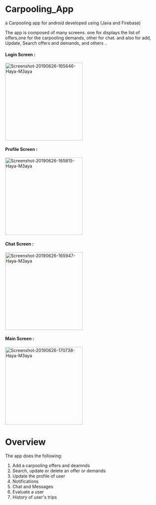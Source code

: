 # Carpooling_App
a Carpooling app for android developed using (Java and Firebase)

The app is composed of many screens. one for displays the list of offers,one for the carpooling demands, other for chat. and also for add, Update, Search offers and demands, and others ..

#### Login Screen :


<a href="https://ibb.co/Gsmqv5G"><img src="https://i.ibb.co/s57ZvVc/Screenshot-20190626-165646-Haya-M3aya.jpg" alt="Screenshot-20190626-165646-Haya-M3aya" border="0"  width="250"></a>

#### Profile Screen :

<a href="https://ibb.co/TRL0CTH"><img src="https://i.ibb.co/P4QWSY5/Screenshot-20190626-165815-Haya-M3aya.jpg" alt="Screenshot-20190626-165815-Haya-M3aya" border="0" width="250"></a>

#### Chat Screen :

<a href="https://ibb.co/YTqwrWj"><img src="https://i.ibb.co/wrxjvL6/Screenshot-20190626-165947-Haya-M3aya.jpg" alt="Screenshot-20190626-165947-Haya-M3aya" border="0"  width="250"></a>

#### Main Screen :

<a href="https://ibb.co/Gn506bJ"><img src="https://i.ibb.co/9crNDCv/Screenshot-20190626-170738-Haya-M3aya.jpg" alt="Screenshot-20190626-170738-Haya-M3aya" border="0"  width="250"></a>

# Overview

The app does the following:

1. Add a carpooling offers and deamnds
2. Search, update or delete an offer or demands
3. Update the profile of user
4. Notifications
5. Chat and Messages
6. Evaluate a user
7. History of user's trips

